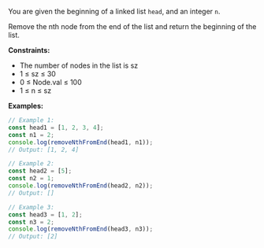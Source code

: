 You are given the beginning of a linked list `head`, and an integer `n`.

Remove the nth node from the end of the list and return the beginning of the list.

**Constraints:**
- The number of nodes in the list is sz
- 1 ≤ sz ≤ 30
- 0 ≤ Node.val ≤ 100
- 1 ≤ n ≤ sz

**Examples:**

```typescript
// Example 1:
const head1 = [1, 2, 3, 4];
const n1 = 2;
console.log(removeNthFromEnd(head1, n1));
// Output: [1, 2, 4]

// Example 2:
const head2 = [5];
const n2 = 1;
console.log(removeNthFromEnd(head2, n2));
// Output: []

// Example 3:
const head3 = [1, 2];
const n3 = 2;
console.log(removeNthFromEnd(head3, n3));
// Output: [2]
```
